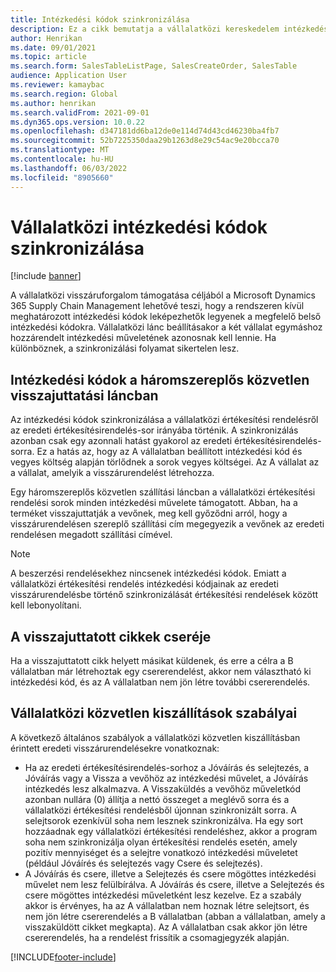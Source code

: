 ```yaml
---
title: Intézkedési kódok szinkronizálása
description: Ez a cikk bemutatja a vállalatközi kereskedelem intézkedési kódjai szinkronizálását.
author: Henrikan
ms.date: 09/01/2021
ms.topic: article
ms.search.form: SalesTableListPage, SalesCreateOrder, SalesTable
audience: Application User
ms.reviewer: kamaybac
ms.search.region: Global
ms.author: henrikan
ms.search.validFrom: 2021-09-01
ms.dyn365.ops.version: 10.0.22
ms.openlocfilehash: d347181dd6ba12de0e114d74d43cd46230ba4fb7
ms.sourcegitcommit: 52b7225350daa29b1263d8e29c54ac9e20bcca70
ms.translationtype: MT
ms.contentlocale: hu-HU
ms.lasthandoff: 06/03/2022
ms.locfileid: "8905660"
---
```

# <a name="synchronize-intercompany-disposition-codes"></a>Vállalatközi intézkedési kódok szinkronizálása

[!include [banner](../../includes/banner.md)]

A vállalatközi visszáruforgalom támogatása céljából a Microsoft Dynamics 365 Supply Chain Management lehetővé teszi, hogy a rendszeren kívül meghatározott intézkedési kódok leképezhetők legyenek a megfelelő belső intézkedési kódokra. Vállalatközi lánc beállításakor a két vállalat egymáshoz hozzárendelt intézkedési műveletének azonosnak kell lennie. Ha különböznek, a szinkronizálási folyamat sikertelen lesz.

## <a name="about-disposition-codes-for-three-legged-direct-returns"></a>Intézkedési kódok a háromszereplős közvetlen visszajuttatási láncban

Az intézkedési kódok szinkronizálása a vállalatközi értékesítési rendelésről az eredeti értékesítésirendelés-sor irányába történik. A szinkronizálás azonban csak egy azonnali hatást gyakorol az eredeti értékesítésirendelés-sorra. Ez a hatás az, hogy az A vállalatban beállított intézkedési kód és vegyes költség alapján törlődnek a sorok vegyes költségei. Az A vállalat az a vállalat, amelyik a visszárurendelést létrehozza.

Egy háromszereplős közvetlen szállítási láncban a vállalatközi értékesítési rendelési sorok minden intézkedési művelete támogatott. Abban, ha a terméket visszajuttatják a vevőnek, meg kell győződni arról, hogy a visszárurendelésen szereplő szállítási cím megegyezik a vevőnek az eredeti rendelésen megadott szállítási címével.

> [!NOTE]
> A beszerzési rendelésekhez nincsenek intézkedési kódok. Emiatt a vállalatközi értékesítési rendelés intézkedési kódjainak az eredeti visszárurendelésbe történő szinkronizálását értékesítési rendelések között kell lebonyolítani.

## <a name="replacing-returned-items"></a>A visszajuttatott cikkek cseréje

Ha a visszajuttatott cikk helyett másikat küldenek, és erre a célra a B vállalatban már létrehoztak egy csererendelést, akkor nem választható ki intézkedési kód, és az A vállalatban nem jön létre további csererendelés.

## <a name="rules-for-intercompany-direct-deliveries"></a>Vállalatközi közvetlen kiszállítások szabályai

A következő általános szabályok a vállalatközi közvetlen kiszállításban érintett eredeti visszárurendelésekre vonatkoznak:

- Ha az eredeti értékesítésirendelés-sorhoz a Jóváírás és selejtezés, a Jóváírás vagy a Vissza a vevőhöz az intézkedési művelet, a Jóváírás intézkedés lesz alkalmazva. A Visszaküldés a vevőhöz műveletkód azonban nullára (0) állítja a nettó összeget a meglévő sorra és a vállalatközi értékesítési rendelésből újonnan szinkronizált sorra. A selejtsorok ezenkívül soha nem lesznek szinkronizálva. Ha egy sort hozzáadnak egy vállalatközi értékesítési rendeléshez, akkor a program soha nem szinkronizálja olyan értékesítési rendelés esetén, amely pozitív mennyiséget és a selejtre vonatkozó intézkedési műveletet (például Jóváírés és selejtezés vagy Csere és selejtezés).
- A Jóváírás és csere, illetve a Selejtezés és csere mögöttes intézkedési művelet nem lesz felülbírálva. A Jóváírás és csere, illetve a Selejtezés és csere mögöttes intézkedési műveletként lesz kezelve. Ez a szabály akkor is érvényes, ha az A vállalatban nem hoznak létre selejtsort, és nem jön létre csererendelés a B vállalatban (abban a vállalatban, amely a visszaküldött cikket megkapta). Az A vállalatban csak akkor jön létre csererendelés, ha a rendelést frissítik a csomagjegyzék alapján.

[!INCLUDE[footer-include](../../includes/footer-banner.md)]

